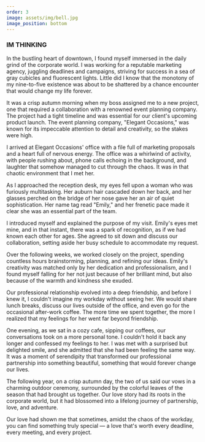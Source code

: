 ```yaml
---
order: 3
image: assets/img/bell.jpg
image_position: bottom
---
```

### IM THINKING

In the bustling heart of downtown, I found myself immersed in the daily grind of the corporate world. I was working for a reputable marketing agency, juggling deadlines and campaigns, striving for success in a sea of gray cubicles and fluorescent lights. Little did I know that the monotony of my nine-to-five existence was about to be shattered by a chance encounter that would change my life forever.

It was a crisp autumn morning when my boss assigned me to a new project, one that required a collaboration with a renowned event planning company. The project had a tight timeline and was essential for our client's upcoming product launch. The event planning company, "Elegant Occasions," was known for its impeccable attention to detail and creativity, so the stakes were high.

I arrived at Elegant Occasions' office with a file full of marketing proposals and a heart full of nervous energy. The office was a whirlwind of activity, with people rushing about, phone calls echoing in the background, and laughter that somehow managed to cut through the chaos. It was in that chaotic environment that I met her.

As I approached the reception desk, my eyes fell upon a woman who was furiously multitasking. Her auburn hair cascaded down her back, and her glasses perched on the bridge of her nose gave her an air of quiet sophistication. Her name tag read "Emily," and her frenetic pace made it clear she was an essential part of the team.

I introduced myself and explained the purpose of my visit. Emily's eyes met mine, and in that instant, there was a spark of recognition, as if we had known each other for ages. She agreed to sit down and discuss our collaboration, setting aside her busy schedule to accommodate my request.

Over the following weeks, we worked closely on the project, spending countless hours brainstorming, planning, and refining our ideas. Emily's creativity was matched only by her dedication and professionalism, and I found myself falling for her not just because of her brilliant mind, but also because of the warmth and kindness she exuded.

Our professional relationship evolved into a deep friendship, and before I knew it, I couldn't imagine my workday without seeing her. We would share lunch breaks, discuss our lives outside of the office, and even go for the occasional after-work coffee. The more time we spent together, the more I realized that my feelings for her went far beyond friendship.

One evening, as we sat in a cozy cafe, sipping our coffees, our conversations took on a more personal tone. I couldn't hold it back any longer and confessed my feelings to her. I was met with a surprised but delighted smile, and she admitted that she had been feeling the same way. It was a moment of serendipity that transformed our professional partnership into something beautiful, something that would forever change our lives.

The following year, on a crisp autumn day, the two of us said our vows in a charming outdoor ceremony, surrounded by the colorful leaves of the season that had brought us together. Our love story had its roots in the corporate world, but it had blossomed into a lifelong journey of partnership, love, and adventure.

Our love had shown me that sometimes, amidst the chaos of the workday, you can find something truly special — a love that's worth every deadline, every meeting, and every project.
